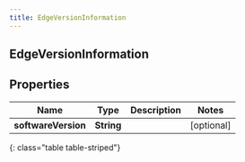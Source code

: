 ```yaml
---
title: EdgeVersionInformation
---
```

## EdgeVersionInformation

## Properties

|Name | Type | Description | Notes|
|------------ | ------------- | ------------- | -------------|
| **softwareVersion** | **String** |  | [optional] |
{: class="table table-striped"}


